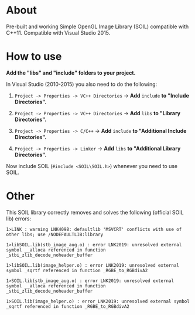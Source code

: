 # About
Pre-built and working Simple OpenGL Image Library (SOIL) compatible with C++11. Compatible with Visual Studio 2015.

# How to use
**Add the "libs" and "include" folders to your project.** 

In Visual Studio (2010-2015) you also need to do the following:

1. `Project -> Properties -> VC++ Directories` -> **Add** `include` **to "Include Directories".**

2. `Project -> Properties -> VC++ Directories` -> **Add** `libs` **to "Library Directories".**

3. `Project -> Properties -> C/C++` -> **Add** `include` **to "Additional Include Directories".**

4. `Project -> Properties -> Linker` -> **Add** `libs` **to "Additional Library Directories".**


Now include SOIL (`#include <SOIL\SOIL.h>`) whenever you need to use SOIL.

# Other
This SOIL library correctly removes and solves the following (official SOIL lib) errors:

`1>LINK : warning LNK4098: defaultlib 'MSVCRT' conflicts with use of other libs; use /NODEFAULTLIB:library`

`1>libSOIL.lib(stb_image_aug.o) : error LNK2019: unresolved external symbol __alloca referenced in function
_stbi_zlib_decode_noheader_buffer`

`1>libSOIL.lib(image_helper.o) : error LNK2019: unresolved external symbol _sqrtf referenced in function _RGBE_to_RGBdivA2`

`1>SOIL.lib(stb_image_aug.o) : error LNK2019: unresolved external symbol __alloca referenced in function _stbi_zlib_decode_noheader_buffer`

`1>SOIL.lib(image_helper.o) : error LNK2019: unresolved external symbol _sqrtf referenced in function _RGBE_to_RGBdivA2`
